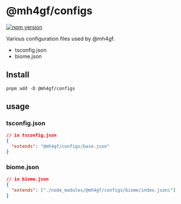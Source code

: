 # @mh4gf/configs

[![npm version](https://badge.fury.io/js/@mh4gf%2Fconfigs.svg)](https://badge.fury.io/js/@mh4gf%2Fconfigs)

Various configuration files used by @mh4gf.

- tsconfig.json
- biome.json

## Install

    pnpm add -D @mh4gf/configs

## usage

### tsconfig.json

```json
// in tsconfig.json
{
  "extends": "@mh4gf/configs/base.json"
}
```

### biome.json

```json
// in biome.json
{
  "extends": ["./node_modules/@mh4gf/configs/biome/index.jsonc"]
}
```